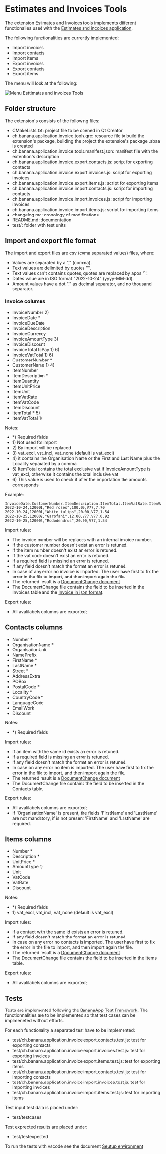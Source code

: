 # Estimates and Invoices Tools

The extension Estimates and Invoices tools implements different functionalies used with the [Estimates and incoices application](https://www.banana.ch/doc/en/node/9752).

The following functionalities are currently implemented:

- Import invoices
- Import contacts
- Import items
- Export invoices
- Export contacts
- Export items

The menu will look at the following:

![Menu Esttimates and invoices Tools](doc/menu.png)

## Folder structure

The extension's consists of the following files:

- CMakeLists.txt: project file to be opened in Qt Creator
- ch.banana.application.invoice.tools.qrc: resource file to build the extension's package, building the project the extension's package .sbaa is created
- ch.banana.application.invoice.tools.manifest.json: manifest file with the extention's description
- ch.banana.application.invoice.export.contacts.js: script for exporting contacts
- ch.banana.application.invoice.export.invoices.js: script for exporting invoices
- ch.banana.application.invoice.export.items.js: script for exporting items
- ch.banana.application.invoice.import.contacts.js: script for importing contacts
- ch.banana.application.invoice.import.invoices.js: script for importing invoices
- ch.banana.application.invoice.import.items.js: script for importing items
- changelog.md: cronology of modifications
- README.md: documentation
- test/: folder with test units

## Import and export file format

The import and export files are csv (coma separated values) files, where:

- Values are separated by a "," (comma).
- Text values are delimited by quotes '"'.
- Text values can't contains quotes, quotes are replaced by apos '`'.
- Dates value are in ISO format "2022-10-24" (yyyy-MM-dd).
- Amount values have a dot "." as decimal separator, and no thousand separator.

### Invoice columns

- InvoiceNumber 2)
- InvoiceDate *
- InvoiceDueDate
- InvoiceDescription
- InvoiceCurrency
- InvoiceAmountType 3)
- InvoiceDiscount
- InvoiceTotalToPay 1) 6)
- InvoiceVatTotal 1) 6)
- CustomerNumber *
- CustomerName 1) 4)
- ItemNumber
- ItemDescription *
- ItemQuantity
- ItemUnitPrice
- ItemUnit
- ItemVatRate
- ItemVatCode
- ItemDiscount
- ItemTotal * 5)
- ItemVatTotal 1)

Notes:

- *\) Required fields
- 1\) Not used for import  
- 2\) By import will be replaced  
- 3\) vat_excl, vat_incl, vat_none (default is vat_excl)  
- 4\) it contains the Organisation Name or the First and Last Name plus the Locality separated by a comma  
- 5\) ItemTotal contains the total exclusive vat if InvoiceAmountType is vat_excl, otherwise it contains the total inclusive vat
- 6\) This value is used to check if after the importation the amounts corresponds

Example:

```csv
InvoiceDate,CustomerNumber,ItemDescription,ItemTotal,ItemVatRate,ItemVatTotal
2022-10-24,120001,"Red roses",100.00,V77,7.70
2022-10-24,120001,"White tulips",20.00,V77,1.54
2022-10-25,120002,"Garofani",12.00,V77,V77,0.92
2022-10-25,120002,"Rododendrus",20.00,V77,1.54
```

Import rules:

- The invoice number will be replaces with an internal invoice number.
- If the customer number doesn't exist an error is retuned.
- If the item number doesn't exist an error is retuned.
- If the vat code doesn't exist an error is retuned.
- If a required field is missind an error is retuned.
- If any field doesn't match the format an error is retuned.
- In case of any error no invoice is imported. The user have first to fix the error in the file to import, and then import again the file.
- The returned result is a [DocumentChange document](https://www.banana.ch/doc/en/node/9641)
- The DocumentChange file contains the field to be inserted in the Invoices table and the [Invoice in json format](https://www.banana.ch/doc/en/node/8833).

Export rules:

- All avalilabels columns are exported;

## Contacts columns

- Number *
- OrganisationName *
- OrganisationUnit
- NamePrefix
- FirstName *
- LastName *
- Street *
- AddressExtra
- POBox
- PostalCode *
- Locality *
- CountryCode *
- LanguageCode
- EmailWork
- Discount

Notes:

- *\) Required fields

Import rules:

- If an item with the same id exists an error is retuned.
- If a required field is missing an error is retuned.
- If any field doesn't match the format an error is retuned.
- In case on any error no item is imported. The user have first to fix the error in the file to import, and then import again the file.
- The returned result is a [DocumentChange document](https://www.banana.ch/doc/en/node/9641)
- The DocumentChange file contains the field to be inserted in the Contacts table.

Export rules:

- All avalilabels columns are exported;
- If 'OrganisationName' is present, the fields 'FirstName' and 'LastName' are not mandatory, if is not present 'FirstName' and 'LastName' are required.

## Items columns

- Number *
- Description *
- UnitPrice *
- AmountType 1)
- Unit
- VatCode
- VatRate
- Discount

Notes:

- *\) Required fields
- 1\) vat_excl, vat_incl, vat_none (default is vat_excl)

Import rules:

- If a contact with the same id exists an error is retuned.
- If any field doesn't match the format an error is retuned.
- In case on any error no contacts is imported. The user have first to fix the error in the file to import, and then import again the file.
- The returned result is a [DocumentChange document](https://www.banana.ch/doc/en/node/9641)
- The DocumentChange file contains the field to be inserted in the Items table.

Export rules:

- All avalilabels columns are exported;

## Tests

Tests are implemented following the [BananaApp Test Framework](https://www.banana.ch/doc/en/node/9026). The functionnalities are to be implemented so that test cases can be implmeneted without efforts.

For each functionality a separated test have to be implemented:

- test/ch.banana.application.invoice.export.contacts.test.js: test for exporting contacts
- test/ch.banana.application.invoice.export.invoices.test.js: test for exporting invoices
- test/ch.banana.application.invoice.export.items.test.js: test for exporting items
- test/ch.banana.application.invoice.import.contacts.test.js: test for importing contacts
- test/ch.banana.application.invoice.import.invoices.test.js: test for importing invoices
- test/ch.banana.application.invoice.import.items.test.js: test for importing items

Test input test data is placed under:

- test/testcases

Test exprected results are placed under:

- test/testexpected

To run the tests with vscode see the document [Seutup environment](doc/setupenv.md)
